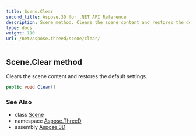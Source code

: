 ```yaml
---
title: Scene.Clear
second_title: Aspose.3D for .NET API Reference
description: Scene method. Clears the scene content and restores the default settings
type: docs
weight: 110
url: /net/aspose.threed/scene/clear/
---
```

## Scene.Clear method

Clears the scene content and restores the default settings.

```csharp
public void Clear()
```

### See Also

* class [Scene](../)
* namespace [Aspose.ThreeD](../../scene/)
* assembly [Aspose.3D](../../../)


